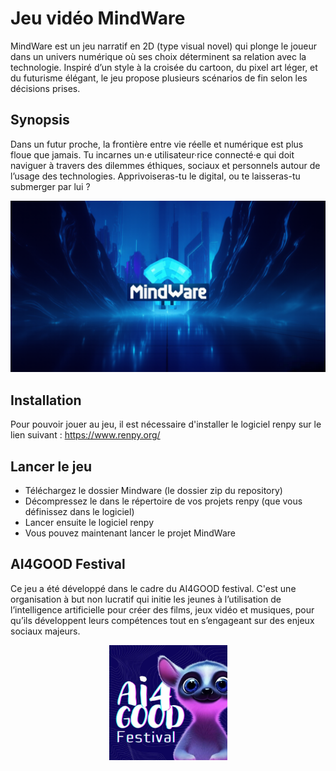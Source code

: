 # Jeu vidéo MindWare 
MindWare est un jeu narratif en 2D (type visual novel) qui plonge le joueur dans un univers numérique où ses choix déterminent sa relation avec la technologie. Inspiré d’un style à la croisée du cartoon, du pixel art léger, et du futurisme élégant, le jeu propose plusieurs scénarios de fin selon les décisions prises.

## Synopsis 
Dans un futur proche, la frontière entre vie réelle et numérique est plus floue que jamais. Tu incarnes un·e utilisateur·rice connecté·e qui doit naviguer à travers des dilemmes éthiques, sociaux et personnels autour de l’usage des technologies. Apprivoiseras-tu le digital, ou te laisseras-tu submerger par lui ?

<p align="center">
  <img src="image/mindware.png" />
</p>

## Installation
Pour pouvoir jouer au jeu, il est nécessaire d'installer le logiciel renpy sur le lien suivant : https://www.renpy.org/

## Lancer le jeu
* Téléchargez le dossier Mindware (le dossier zip du repository)
* Décompressez le dans le répertoire de vos projets renpy (que vous définissez dans le logiciel)
* Lancer ensuite le logiciel renpy
* Vous pouvez maintenant lancer le projet MindWare

## AI4GOOD Festival
Ce jeu a été développé dans le cadre du AI4GOOD festival. C'est une organisation à but non lucratif qui initie les jeunes à l’utilisation de l’intelligence artificielle pour créer des films, jeux vidéo et musiques, pour qu’ils développent leurs compétences tout en s’engageant sur des enjeux sociaux majeurs.
<p align="center">
  <img src="image/ai4good.png" />
</p>

